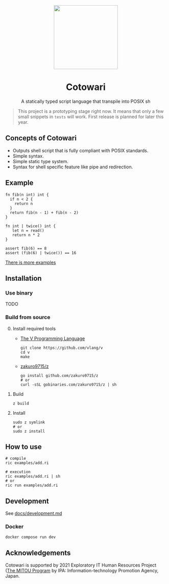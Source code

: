 <div align="center">
  <img width="200" src="https://raw.githubusercontent.com/cotowari/logo/main/cotowari.svg?sanitize=true">
  <h1>Cotowari</h1>
  <p>A statically typed script language that transpile into POSIX sh</p>
</div>

> This project is a prototyping stage right now.
> It means that only a few small snippets in `tests` will work.
> First release is planned for later this year.

## Concepts of Cotowari

- Outputs shell script that is fully compliant with POSIX standards.
- Simple syntax.
- Simple static type system.
- Syntax for shell specific feature like pipe and redirection.

## Example

```
fn fib(n int) int {
  if n < 2 {
    return n
  }
  return fib(n - 1) + fib(n - 2)
}

fn int | twice() int {
   let n = read()
   return n * 2
}

assert fib(6) == 8
assert (fib(6) | twice()) == 16
```

[There is more examples](./examples)

## Installation

### Use binary

TODO

### Build from source

0. Install required tools

    - [The V Programming Language](https://github.com/vlang/v)
        ```
        git clone https://github.com/vlang/v
        cd v
        make
        ```

    - [zakuro9715/z](https://github.com/zakuro9715/z)
        ```
        go install github.com/zakuro9715/z
        # or
        curl -sSL gobinaries.com/zakuro9715/z | sh
        ```

1. Build

    ```
    z build
    ```

2. Install

    ```
    sudo z symlink
    # or
    sudo z install
    ```

## How to use

```
# compile
ric examples/add.ri

# execution
ric examples/add.ri | sh
# or
ric run examples/add.ri
```

## Development

See [docs/development.md](./docs/development.md)

### Docker

```
docker compose run dev
```

## Acknowledgements

Cotowari is supported by 2021 Exploratory IT Human Resources Project ([The MITOU Program](https://www.ipa.go.jp/english/humandev/third.html) by IPA: Information-technology Promotion Agency, Japan.
